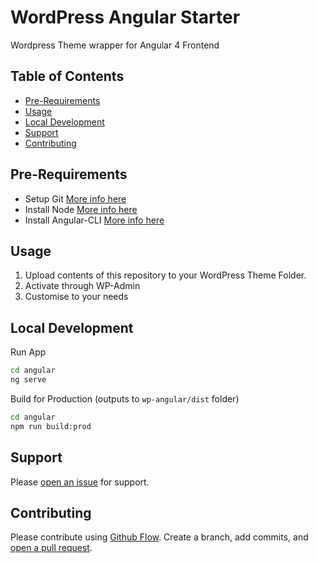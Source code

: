 # WordPress Angular Starter

Wordpress Theme wrapper for Angular 4 Frontend

## Table of Contents

- [Pre-Requirements](#pre-requirements)
- [Usage](#usage)
- [Local Development](#local-development)
- [Support](#support)
- [Contributing](#contributing)

## Pre-Requirements
- Setup Git [More info here](https://git-scm.com/)
- Install Node [More info here](https://docs.npmjs.com/getting-started/installing-node)
- Install Angular-CLI [More info here](https://www.npmjs.com/package/@angular/cli/tutorial)

## Usage
1. Upload contents of this repository to your WordPress Theme Folder. 
2. Activate through WP-Admin
3. Customise to your needs


## Local Development
Run App

```sh
cd angular
ng serve
```

Build for Production (outputs to `wp-angular/dist` folder)

```sh
cd angular
npm run build:prod
```

## Support

Please [open an issue](https://github.com/readymate/wp-git/issues/new) for support.

## Contributing

Please contribute using [Github Flow](https://guides.github.com/introduction/flow/). Create a branch, add commits, and [open a pull request](https://github.com/readymate/wp-git/compare/).
